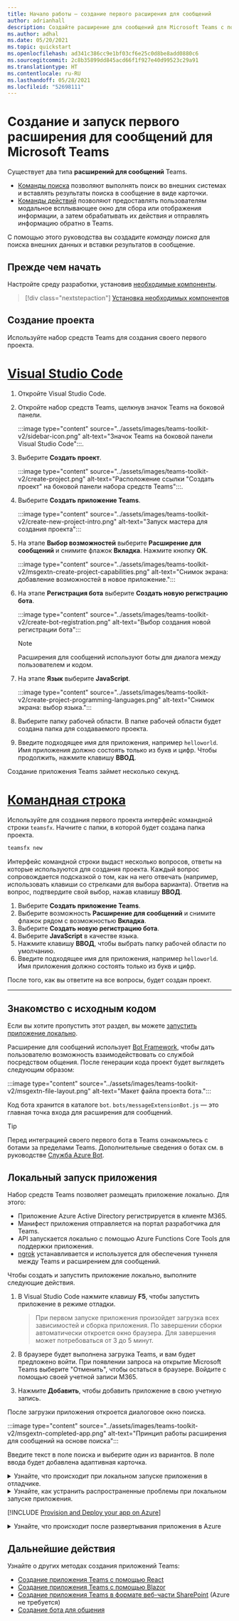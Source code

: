 ```yaml
---
title: Начало работы — создание первого расширения для сообщений
author: adrianhall
description: Создайте расширение для сообщений для Microsoft Teams с помощью набора средств Teams.
ms.author: adhal
ms.date: 05/20/2021
ms.topic: quickstart
ms.openlocfilehash: ad341c386cc9e1bf03cf6e25c0d8be8add0880c6
ms.sourcegitcommit: 2c8b35899dd845acd66f1f927e40d99523c29a91
ms.translationtype: HT
ms.contentlocale: ru-RU
ms.lasthandoff: 05/28/2021
ms.locfileid: "52698111"
---
```

# <a name="build-and-run-your-first-messaging-extension-for-microsoft-teams"></a>Создание и запуск первого расширения для сообщений для Microsoft Teams

Существует два типа **расширений для сообщений** Teams.

- [Команды поиска](../messaging-extensions/how-to/search-commands/define-search-command.md) позволяют выполнять поиск во внешних системах и вставлять результаты поиска в сообщение в виде карточки.
- [Команды действий](../messaging-extensions/how-to/action-commands/define-action-command.md) позволяют предоставлять пользователям модальное всплывающее окно для сбора или отображения информации, а затем обрабатывать их действия и отправлять информацию обратно в Teams.

С помощью этого руководства вы создадите *команду поиска* для поиска внешних данных и вставки результатов в сообщение.  

## <a name="before-you-begin"></a>Прежде чем начать

Настройте среду разработки, установив [необходимые компоненты](prerequisites.md).

> [!div class="nextstepaction"]
> [Установка необходимых компонентов](prerequisites.md)

## <a name="create-your-project"></a>Создание проекта

Используйте набор средств Teams для создания своего первого проекта.

# <a name="visual-studio-code"></a>[Visual Studio Code](#tab/vscode)

1. Откройте Visual Studio Code.
1. Откройте набор средств Teams, щелкнув значок Teams на боковой панели.

    :::image type="content" source="../assets/images/teams-toolkit-v2/sidebar-icon.png" alt-text="Значок Teams на боковой панели Visual Studio Code":::.

1. Выберите **Создать проект**.

   :::image type="content" source="../assets/images/teams-toolkit-v2/create-project.png" alt-text="Расположение ссылки &quot;Создать проект&quot; на боковой панели набора средств Teams":::.

1. Выберите **Создать приложение Teams**.

   :::image type="content" source="../assets/images/teams-toolkit-v2/create-new-project-intro.png" alt-text="Запуск мастера для создания проекта":::

1. На этапе **Выбор возможностей** выберите **Расширение для сообщений** и снимите флажок **Вкладка**.  Нажмите кнопку **ОК**.

   :::image type="content" source="../assets/images/teams-toolkit-v2/msgextn-create-project-capabilities.png" alt-text="Снимок экрана: добавление возможностей в новое приложение.":::

1. На этапе **Регистрация бота** выберите **Создать новую регистрацию бота**.

   :::image type="content" source="../assets/images/teams-toolkit-v2/create-bot-registration.png" alt-text="Выбор создания новой регистрации бота":::

   > [!NOTE]
   > Расширения для сообщений используют боты для диалога между пользователем и кодом.

1. На этапе **Язык** выберите **JavaScript**.

    :::image type="content" source="../assets/images/teams-toolkit-v2/create-project-programming-languages.png" alt-text="Снимок экрана: выбор языка.":::

1. Выберите папку рабочей области.  В папке рабочей области будет создана папка для создаваемого проекта.

1. Введите подходящее имя для приложения, например `helloworld`.  Имя приложения должно состоять только из букв и цифр.  Чтобы продолжить, нажмите клавишу **ВВОД**.

Создание приложения Teams займет несколько секунд.

# <a name="command-line"></a>[Командная строка](#tab/cli)

Используйте для создания первого проекта интерфейс командной строки `teamsfx`.  Начните с папки, в которой будет создана папка проекта.

``` bash
teamsfx new
```

Интерфейс командной строки выдаст несколько вопросов, ответы на которые используются для создания проекта.  Каждый вопрос сопровождается подсказкой о том, как на него отвечать (например, использовать клавиши со стрелками для выбора варианта).  Ответив на вопрос, подтвердите свой выбор, нажав клавишу **ВВОД**.

1. Выберите **Создать приложение Teams**.
1. Выберите возможность **Расширение для сообщений** и снимите флажок рядом с возможностью **Вкладка**.
1. Выберите **Создать новую регистрацию бота**.
1. Выберите **JavaScript** в качестве языка.
1. Нажмите клавишу **ВВОД**, чтобы выбрать папку рабочей области по умолчанию.
1. Введите подходящее имя для приложения, например `helloworld`.  Имя приложения должно состоять только из букв и цифр.

После того, как вы ответите на все вопросы, будет создан проект.

---

## <a name="take-a-tour-of-the-source-code"></a>Знакомство с исходным кодом

Если вы хотите пропустить этот раздел, вы можете [запустить приложение локально](#run-your-app-locally).

Расширение для сообщений использует [Bot Framework](https://docs.botframework.com), чтобы дать пользователю возможность взаимодействовать со службой посредством общения.  После генерации кода проект будет выглядеть следующим образом:

:::image type="content" source="../assets/images/teams-toolkit-v2/msgextn-file-layout.png" alt-text="Макет файла проекта бота.":::

Код бота хранится в каталоге `bot`.  `bots/messageExtensionBot.js` — это главная точка входа для расширения для сообщений.

> [!Tip]
> Перед интеграцией своего первого бота в Teams ознакомьтесь с ботами за пределами Teams.  Дополнительные сведения о ботах см. в руководстве [Служба Azure Bot](/azure/bot-service/bot-builder-basics?view=azure-bot-service-4.0&preserve-view=true).

## <a name="run-your-app-locally"></a>Локальный запуск приложения

Набор средств Teams позволяет размещать приложение локально.  Для этого:

- Приложение Azure Active Directory регистрируется в клиенте M365.
- Манифест приложения отправляется на портал разработчика для Teams.
- API запускается локально с помощью Azure Functions Core Tools для поддержки приложения.
- [ngrok](https://ngrok.io) устанавливается и используется для обеспечения туннеля между Teams и расширением для сообщений.

Чтобы создать и запустить приложение локально, выполните следующие действия.

1. В Visual Studio Code нажмите клавишу **F5**, чтобы запустить приложение в режиме отладки.

   > При первом запуске приложения произойдет загрузка всех зависимостей и сборка приложения.  По завершении сборки автоматически откроется окно браузера.  Для завершения может потребоваться от 3 до 5 минут.

1. В браузере будет выполнена загрузка Teams, и вам будет предложено войти. При появлении запроса на открытие Microsoft Teams выберите "Отменить", чтобы остаться в браузере. Войдите с помощью своей учетной записи M365.

1. Нажмите **Добавить**, чтобы добавить приложение в свою учетную запись.

После загрузки приложения откроется диалоговое окно поиска.

:::image type="content" source="../assets/images/teams-toolkit-v2/msgextn-completed-app.png" alt-text="Принцип работы расширения для сообщений на основе поиска":::

Введите текст в поле поиска и выберите один из вариантов.  В поле ввода будет добавлена адаптивная карточка.

<!-- markdownlint-disable MD033 -->
<details>
<summary>Узнайте, что происходит при локальном запуске приложения в отладчике.</summary>

При нажатии клавиши F5 набор средств Teams:

1. Зарегистрировал приложение в Azure Active Directory.
1. Зарегистрировал приложение для установки неопубликованных приложений в Microsoft Teams.
1. Запустил серверную часть приложения локально с помощью [Azure Functions Core Tools](/azure/azure-functions/functions-run-local?#start).
1. Запустил туннель ngrok, чтобы обеспечить взаимодействие Teams с вашим приложением.
1. Запустил Microsoft Teams с помощью команды, обеспечивающей установку неопубликованного приложения в Teams.

</details>

<!-- markdownlint-disable MD033 -->
<details>
<summary>Узнайте, как устранить распространенные проблемы при локальном запуске приложения.</summary>

Чтобы запустить приложение в Teams, у вас должна быть учетная запись разработчика Microsoft 365, позволяющая устанавливать неопубликованные приложения. Дополнительные сведения о создании учетной записи см. в разделе [Необходимые компоненты](prerequisites.md#enable-sideloading).

> [!TIP]
> Перед установкой неопубликованного приложения проверьте наличие проблем с помощью [средства проверки приложений](https://dev.teams.microsoft.com/appvalidation.html), которое входит в набор средств. Исправьте ошибки, чтобы успешно установить неопубликованное приложение.
</details>

[!INCLUDE [Provision and Deploy your app on Azure](~/includes/get-started/azure-provisioning-instructions.md)]

<!-- markdownlint-disable MD033 -->

<details>
<summary>Узнайте, что происходит после развертывания приложения в Azure</summary>

До развертывания приложение работает локально:

1. Серверная часть работает с использованием _Azure Functions Core Tools_.
1. Конечная точка HTTP приложения, в которую Microsoft Teams загружает приложение, работает локально.

Развертывание включает подготовку ресурсов для активной подписки Azure и развертывание (загрузку) внутреннего и внешнего кода приложения в Azure. Серверная часть использует различные службы Azure, включая службу приложений Azure и службу Azure Bot.

</details>

## <a name="next-steps"></a>Дальнейшие действия

Узнайте о других методах создания приложений Teams:

- [Создание приложения Teams с помощью React](first-app-react.md)
- [Создание приложения Teams с помощью Blazor](first-app-blazor.md)
- [Создание приложения Teams в формате веб-части SharePoint](first-app-spfx.md) (Azure не требуется)
- [Создание бота для общения](first-app-bot.md)

